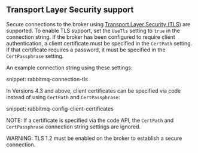 ## Transport Layer Security support

Secure connections to the broker using [Transport Layer Security (TLS)](http://www.rabbitmq.com/ssl.html) are supported. To enable TLS support, set the `UseTls` setting to `true` in the connection string. If the broker has been configured to require client authentication, a client certificate must be specified in the `CertPath` setting. If that certificate requires a password, it must be specified in the `CertPassphrase` setting.

An example connection string using these settings:

snippet: rabbitmq-connection-tls

In Versions 4.3 and above, client certificates can be specified via code instead of using `CertPath` and `CertPassphrase`:

snippet: rabbitmq-config-client-certificates

NOTE: If a certificate is specified via the code API, the `CertPath` and `CertPassphrase` connection string settings are ignored.

WARNING: TLS 1.2 must be enabled on the broker to establish a secure connection.
